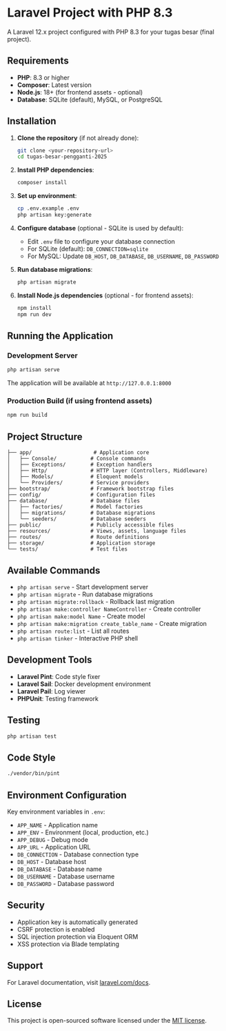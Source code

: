 # Laravel Project with PHP 8.3

A Laravel 12.x project configured with PHP 8.3 for your tugas besar (final project).

## Requirements

- **PHP**: 8.3 or higher
- **Composer**: Latest version
- **Node.js**: 18+ (for frontend assets - optional)
- **Database**: SQLite (default), MySQL, or PostgreSQL

## Installation

1. **Clone the repository** (if not already done):
   ```bash
   git clone <your-repository-url>
   cd tugas-besar-pengganti-2025
   ```

2. **Install PHP dependencies**:
   ```bash
   composer install
   ```

3. **Set up environment**:
   ```bash
   cp .env.example .env
   php artisan key:generate
   ```

4. **Configure database** (optional - SQLite is used by default):
   - Edit `.env` file to configure your database connection
   - For SQLite (default): `DB_CONNECTION=sqlite`
   - For MySQL: Update `DB_HOST`, `DB_DATABASE`, `DB_USERNAME`, `DB_PASSWORD`

5. **Run database migrations**:
   ```bash
   php artisan migrate
   ```

6. **Install Node.js dependencies** (optional - for frontend assets):
   ```bash
   npm install
   npm run dev
   ```

## Running the Application

### Development Server
```bash
php artisan serve
```
The application will be available at `http://127.0.0.1:8000`

### Production Build (if using frontend assets)
```bash
npm run build
```

## Project Structure

```
├── app/                    # Application core
│   ├── Console/           # Console commands
│   ├── Exceptions/        # Exception handlers
│   ├── Http/              # HTTP layer (Controllers, Middleware)
│   ├── Models/            # Eloquent models
│   └── Providers/         # Service providers
├── bootstrap/             # Framework bootstrap files
├── config/                # Configuration files
├── database/              # Database files
│   ├── factories/         # Model factories
│   ├── migrations/        # Database migrations
│   └── seeders/           # Database seeders
├── public/                # Publicly accessible files
├── resources/             # Views, assets, language files
├── routes/                # Route definitions
├── storage/               # Application storage
└── tests/                 # Test files
```

## Available Commands

- `php artisan serve` - Start development server
- `php artisan migrate` - Run database migrations
- `php artisan migrate:rollback` - Rollback last migration
- `php artisan make:controller NameController` - Create controller
- `php artisan make:model Name` - Create model
- `php artisan make:migration create_table_name` - Create migration
- `php artisan route:list` - List all routes
- `php artisan tinker` - Interactive PHP shell

## Development Tools

- **Laravel Pint**: Code style fixer
- **Laravel Sail**: Docker development environment
- **Laravel Pail**: Log viewer
- **PHPUnit**: Testing framework

## Testing

```bash
php artisan test
```

## Code Style

```bash
./vendor/bin/pint
```

## Environment Configuration

Key environment variables in `.env`:

- `APP_NAME` - Application name
- `APP_ENV` - Environment (local, production, etc.)
- `APP_DEBUG` - Debug mode
- `APP_URL` - Application URL
- `DB_CONNECTION` - Database connection type
- `DB_HOST` - Database host
- `DB_DATABASE` - Database name
- `DB_USERNAME` - Database username
- `DB_PASSWORD` - Database password

## Security

- Application key is automatically generated
- CSRF protection is enabled
- SQL injection protection via Eloquent ORM
- XSS protection via Blade templating

## Support

For Laravel documentation, visit [laravel.com/docs](https://laravel.com/docs).

## License

This project is open-sourced software licensed under the [MIT license](https://opensource.org/licenses/MIT).
